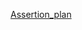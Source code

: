 [Assertion_plan](https://docs.google.com/spreadsheets/d/1iZPFqKvf9dty7VjFvBwVxB61c9Sx4M0Q/edit?gid=771750434#gid=771750434)
